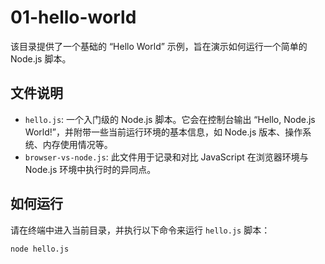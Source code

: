 # 01-hello-world

该目录提供了一个基础的 “Hello World” 示例，旨在演示如何运行一个简单的 Node.js 脚本。

## 文件说明

- `hello.js`: 一个入门级的 Node.js 脚本。它会在控制台输出 “Hello, Node.js World!”，并附带一些当前运行环境的基本信息，如 Node.js 版本、操作系统、内存使用情况等。
- `browser-vs-node.js`: 此文件用于记录和对比 JavaScript 在浏览器环境与 Node.js 环境中执行时的异同点。

## 如何运行

请在终端中进入当前目录，并执行以下命令来运行 `hello.js` 脚本：

```bash
node hello.js
```
